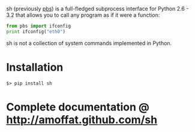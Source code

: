 sh (previously [pbs](http://pypi.python.org/pypi/pbs)) is a full-fledged
subprocess interface for Python 2.6 - 3.2
that allows you to call any program as if it were a function:

```python
from pbs import ifconfig
print ifconfig("eth0")
```

sh is not a collection of system commands implemented in Python.

# Installation

    $> pip install sh

# Complete documentation @ http://amoffat.github.com/sh
